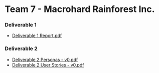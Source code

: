 # Team 7 - Macrohard Rainforest Inc.

### Deliverable 1
- [Deliverable 1 Report.pdf](https://github.com/CSCC01/Team7/blob/master/deliverable_1/Deliverable%201%20Report.pdf)

### Deliverable 2
- [Deliverable 2 Personas - v0.pdf](https://github.com/CSCC01/Team7/blob/master/deliverable_2/Deliverable%202%20Personas%20-%20v0.pdf)
- [Deliverable 2 User Stories - v0.pdf](https://github.com/CSCC01/Team7/blob/master/deliverable_2/Deliverable%202%20User%20Stories%20-%20v0.pdf)
